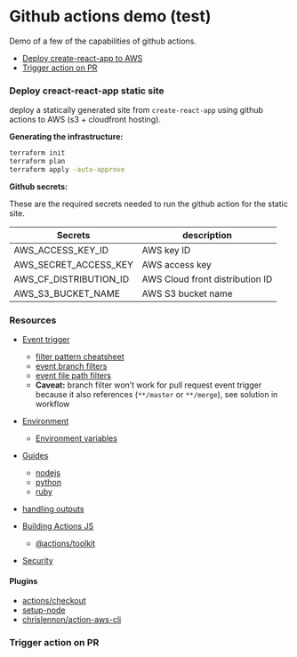 # Github actions demo (test)


Demo of a few of the capabilities of github actions.

- [Deploy create-react-app to AWS](#deploy-create-react-app-static-site)
- [Trigger action on PR](#trigger-action-on-pr)

### Deploy creact-react-app static site

deploy a statically generated site from `create-react-app` using github actions to AWS (s3 + cloudfront hosting).

**Generating the infrastructure:**

```sh
terraform init
terraform plan
terraform apply -auto-approve
```

**Github secrets:**

These are the required secrets needed to run the github action for the static site.


|Secrets   |  description |
|---|---|
| AWS_ACCESS_KEY_ID  |  AWS key ID  |
| AWS_SECRET_ACCESS_KEY  |  AWS access key |
| AWS_CF_DISTRIBUTION_ID  |  AWS Cloud front distribution ID |
| AWS_S3_BUCKET_NAME| AWS S3 bucket name |

### Resources

- [Event trigger](https://docs.github.com/en/actions/reference/workflow-syntax-for-github-actions#onevent_nametypes)
    - [filter pattern cheatsheet](https://docs.github.com/en/actions/reference/workflow-syntax-for-github-actions#filter-pattern-cheat-sheet)
    - [event branch filters](https://docs.github.com/en/actions/reference/workflow-syntax-for-github-actions#onpushpull_requestbranchestags)
    - [event file path filters](https://docs.github.com/en/actions/reference/workflow-syntax-for-github-actions#onpushpull_requestpaths)
    - **Caveat:** branch filter won’t work for pull request event trigger because it also references (`**/master` or `**/merge`), see solution in workflow
- [Environment](https://docs.github.com/en/actions/reference/workflow-syntax-for-github-actions#env)
    - [Environment variables](https://docs.github.com/en/actions/reference/environment-variables)

- [Guides](https://docs.github.com/en/actions/guides)
    - [nodejs](https://docs.github.com/en/actions/guides/building-and-testing-nodejs)
    - [python](https://docs.github.com/en/actions/guides/building-and-testing-python)
    - [ruby](https://docs.github.com/en/actions/guides/building-and-testing-ruby)
- [handling outputs](https://docs.github.com/en/actions/reference/workflow-commands-for-github-actions#using-workflow-commands-to-access-toolkit-functions)

- [Building Actions JS](https://docs.github.com/en/actions/creating-actions/creating-a-javascript-action)
    - [@actions/toolkit](https://github.com/actions/toolkit)

- [Security](https://docs.github.com/en/actions/learn-github-actions/security-hardening-for-github-actions)

#### Plugins

- [actions/checkout](https://github.com/actions/checkout)
- [setup-node](https://github.com/actions/setup-node)
- [chrislennon/action-aws-cli](https://github.com/chrislennon/action-aws-cli)

### Trigger action on PR 
